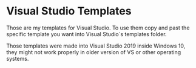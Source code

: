 # Visual Studio Templates

Those are my templates for Visual Studio. To use them copy and past the specific template you want into Visual Studio`s templates folder.

Those templates were made into Visual Studio 2019 inside Windows 10, they might not work properly in older version of VS or other operating systems.